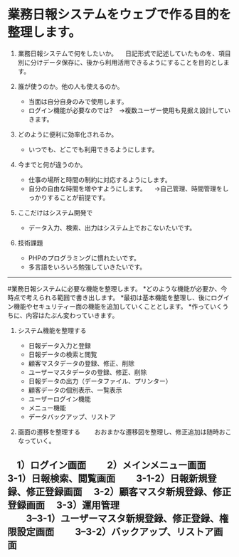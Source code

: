 # 業務日報システムをウェブで作る目的を整理します。
1. 業務日報システムで何をしたいか。
　日記形式で記述していたものを、項目別に分けデータ保存に、後から利用活用できるようにすることを目的とします。

2. 誰が使うのか。他の人も使えるのか。
    - 当面は自分自身のみで使用します。
    - ログイン機能が必要なのでは?　→複数ユーザー使用も見据え設計していきます。

3. どのように便利に効率化されるか。
    - いつでも、どこでも利用できるようにします。

4. 今までと何が違うのか。
    - 仕事の場所と時間の制約に対応するようにします。
    - 自分の自由な時間を増やすようにします。
    　→自己管理、時間管理をしっかりすることが前提です。

5. ここだけはシステム開発で
    - データ入力、検索、出力はシステム上でおこないたいです。

6. 技術課題
    - PHPのプログラミングに慣れたいです。
    - 多言語をいろいろ勉強していきたいです。
 ---

#業務日報システムに必要な機能を整理します。 
*どのような機能が必要か、今時点で考えられる範囲で書き出します。
*最初は基本機能を整理し、後にログイン機能やセキュリティー面の機能を追加していくこととします。
*作っていくうちに、内容はたぶん変わっていきます。
 

1. システム機能を整理する
    - 日報データ入力と登録
    - 日報データの検索と閲覧
    - 顧客マスタデータの登録、修正、削除
    - ユーザーマスタデータの登録、修正、削除
    - 日報データの出力（データファイル、プリンター）
    - 顧客データの個別表示、一覧表示
    - ユーザーログイン機能
    - メニュー機能
    - データバックアップ、リストア

2. 画面の遷移を整理する
　　おおまかな遷移図を整理し、修正追加は随時おこなっていく。　

　1）ログイン画面　
　2）メインメニュー画面　　
　3-1）日報検索、閲覧画面
　　3-1-2）日報新規登録、修正登録画面
　3-2）顧客マスタ新規登録、修正登録画面
　3-3）運用管理　　　　　　　　　  
　　3–3-1）ユーザーマスタ新規登録、修正登録、権限設定画面
　　3–3-2）バックアップ、リストア画面
---   
